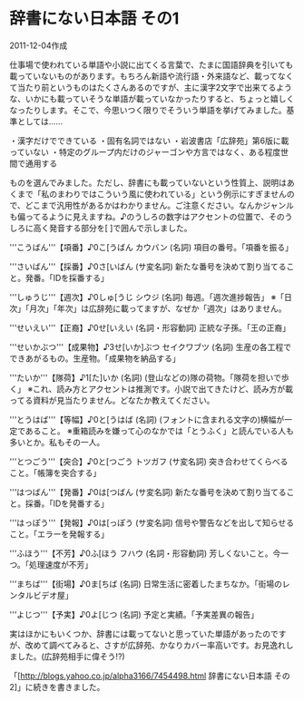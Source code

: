 # 辞書にない日本語 その1

2011-12-04作成

仕事場で使われている単語や小説に出てくる言葉で、たまに国語辞典を引いても載っていないものがあります。もちろん新語や流行語・外来語など、載ってなくて当たり前というものはたくさんあるのですが、主に漢字2文字で出来てるような、いかにも載っていそうな単語が載っていなかったりすると、ちょっと嬉しくなったりします。そこで、今思いつく限りでそういう単語を挙げてみました。基準としては……

・漢字だけでできている
・固有名詞ではない
・岩波書店「広辞苑」第6版に載っていない
・特定のグループ内だけのジャーゴンや方言ではなく、ある程度世間で通用する

ものを選んでみました。ただし、辞書にも載っていないという性質上、説明はあくまで「私のまわりではこういう風に使われている」という例示にすぎませんので、どこまで汎用性があるかはわかりません。ご注意ください。なんかジャンルも偏ってるように見えますね。♪のうしろの数字はアクセントの位置で、そのうしろに高く発音する部分を[  ]で囲んで示しました。

'''こうばん'''【項番】♪0こ[うばん カウバン
(名詞) 項目の番号。「項番を振る」

'''さいばん'''【採番】♪0さ[いばん
(サ変名詞) 新たな番号を決めて割り当てること。発番。「IDを採番する」

'''しゅうじ'''【週次】♪0しゅ[うじ シウジ
(名詞) 毎週。「週次進捗報告」
※「日次」「月次」「年次」は広辞苑に載ってますが、なぜか「週次」はありません。

'''せいえい'''【正裔】♪0せ[いえい
(名詞・形容動詞) 正統な子孫。「王の正裔」

'''せいかぶつ'''【成果物】♪3せ[いか]ぶつ セイクワブツ
(名詞) 生産の各工程でできあがるもの。生産物。「成果物を納品する」

'''たいか'''【隊荷】♪1[た]いか
(名詞) (登山などの)隊の荷物。「隊荷を担いで歩く」
※これ、読み方とアクセントは推測です。小説で出てきたけど、読み方が載ってる資料が見当たりません。どなたか教えてください。

'''とうはば'''【等幅】♪0と[うはば
(名詞) (フォントに含まれる文字の)横幅が一定であること。
※重箱読みを嫌って心のなかでは「とうふく」と読んでいる人も多いとか。私もその一人。

'''とつごう'''【突合】♪0と[つごう トツガフ
(サ変名詞) 突き合わせてくらべること。「帳簿を突合する」

'''はつばん'''【発番】♪0は[つばん
(サ変名詞) 新たな番号を決めて割り当てること。採番。「IDを発番する」

'''はっぽう'''【発報】♪0は[っぽう
(サ変名詞) 信号や警告などを出して知らせること。「エラーを発報する」

'''ふほう'''【不芳】♪0ふ[ほう フハウ
(名詞・形容動詞) 芳しくないこと。今一つ。「処理速度が不芳」

'''まちば'''【街場】♪0ま[ちば
(名詞) 日常生活に密着したまちなか。「街場のレンタルビデオ屋」

'''よじつ'''【予実】♪0よ[じつ
(名詞) 予定と実績。「予実差異の報告」

実はほかにもいくつか、辞書には載ってないと思っていた単語があったのですが、改めて調べてみると、さすが広辞苑、かなりカバー率高いです。お見逸れしました。(広辞苑相手に偉そう!?)

「[http://blogs.yahoo.co.jp/alpha3166/7454498.html 辞書にない日本語 その2]」に続きを書きました。

